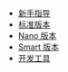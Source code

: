 <!-- _navbar.md -->

<!-- - Translations
  - [:uk: English](/)
  - [:cn: 中文](/) -->

* [新手指导](/other/novice-guide/README.md)
* [标准版本](/rt-thread-version/rt-thread-standard/README.md)
* [Nano 版本](/rt-thread-version/rt-thread-nano/an0038-nano-introduction.md)
* [Smart 版本](/rt-thread-version/rt-thread-smart/introduction/rt-smart-intro/rt-smart-intro.md)
* [开发工具](/development-tools/rtthread-studio/README.md)



